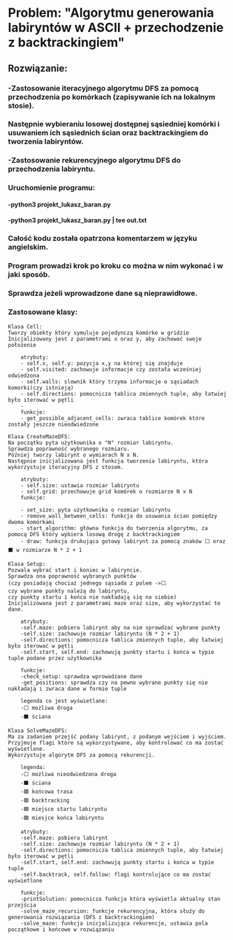 # Problem: "Algorytmu generowania labiryntów w ASCII + przechodzenie z backtrackingiem"

## Rozwiązanie:
### -Zastosowanie iteracyjnego algorytmu DFS za pomocą przechodzenia po komórkach (zapisywanie ich na lokalnym stosie).
### Następnie wybieraniu losowej dostępnej sąsiedniej komórki i usuwaniem ich sąsiednich ścian oraz backtrackingiem do tworzenia labiryntów.
### -Zastosowanie rekurencyjnego algorytmu DFS do przechodzenia labiryntu.

### Uruchomienie programu:
#### -python3 projekt_lukasz_baran.py
#### -python3 projekt_lukasz_baran.py | tee out.txt

### Całość kodu została opatrzona komentarzem w języku angielskim.
### Program prowadzi krok po kroku co można w nim wykonać i w jaki sposób.
### Sprawdza jeżeli wprowadzone dane są nieprawidłowe.

### Zastosowane klasy:

    Klasa Cell:
    Tworzy obiekty który symuluje pojedynczą komórke w gridzie
    Inicjalizowany jest z parametrami x oraz y, aby zachować swoje położenie

        atrybuty:
        - self.x, self.y: pozycja x,y na której się znajduje
        - self.visited: zachowuje informacje czy została wcześniej odwiedzona
        - self.walls: slownik który trzyma informacje o sąsiadach komorki(czy istnieją)
        - self.directions: pomocnicza tablica zmiennych tuple, aby łatwiej było iterować w pętli
        -
        funkcje:
        - get_possible_adjacent_cells: zwraca tablice komórek które zostały jeszcze nieodwiedzone

    Klasa CreateMazeDFS:
    Na początku pyta użytkownika o "N" rozmiar labiryntu.
    Sprawdza poprawność wybranego rozmiaru.
    Później tworzy labirynt o wymiarach N x N.
    Następnie inicjalizowana jest funkcja tworzenia labiryntu, która wykorzystuje iteracyjny DFS z stosem.

        atrybuty:
        - self.size: ustawia rozmiar labiryntu
        - self.grid: przechowuje grid komórek o rozmiarze N x N
        funkcje:

        - set_size: pyta użytkownika o rozmiar labiryntu
        - remove_wall_between_cells: funkcja do usuwania ścian pomiędzy dwoma komórkami
        - start_algorithm: główna funkcja do tworzenia algorytmu, za pomocą DFS który wybiera losową drogę z backtrackingiem
        - draw: funkcja drukująca gotowy labirynt za pomocą znaków ⬜ oraz ⬛ w rozmiarze N * 2 + 1

    Klasa Setup:
    Pozwala wybrać start i koniec w labiryncie.
    Sprawdza ona poprawność wybranych punktów
    (czy posiadają chociaż jednego sąsiada z polem ->⬜
    czy wybrane punkty należą do labiryntu,
    czy punkty startu i końca nie nakładają się na siebie)
    Inicjalizowana jest z parametrami maze oraz size, aby wykorzystać te dane.

        atrybuty:
        -self.maze: pobiera labirynt aby na nim sprawdzać wybrane punkty
        -self.size: zachowuje rozmiar labiryntu (N * 2 + 1)
        -self.directions: pomocnicza tablica zmiennych tuple, aby łatwiej było iterować w pętli
        -self.start, self.end: zachowują punkty startu i końca w typie tuple podane przez użytkownika

        funkcje:
        -check_setup: sprawdza wprowadzane dane
        -get_positions: sprawdza czy na pewno wybrane punkty się nie nakładają i zwraca dane w formie tuple

        legenda co jest wyświetlane:
        -⬜ możliwa droga
        -⬛ ściana

    Klasa SolveMazeDFS:
    Ma za zadaniem przejść podany labirynt, z podanym wejściem i wyjściem.
    Przyjmuje flagi które są wykorzystywane, aby kontrolować co ma zostać wyświetlone.
    Wykorzystuje algorytm DFS za pomocą rekurencji.

        legenda:
        -⬜ możliwa nieodwiedzona droga
        -⬛ ściana
        -🟩 końcowa trasa
        -🟥 backtracking
        -🟦 miejsce startu labiryntu
        -🟪 miesjce końca labiryntu

        atrybuty:
        -self.maze: pobiera labirynt
        -self.size: zachowuje rozmiar labiryntu (N * 2 + 1)
        -self.directions: pomocnicza tablica zmiennych tuple, aby łatwiej było iterować w pętli
        -self.start, self.end: zachowują punkty startu i końca w typie tuple
        -self.backtrack, self.follow: flagi kontrolujące co ma zostać wyświetlone

        funkcje:
        -printSolution: pomocnicza funkcja która wyświetla aktualny stan przejścia
        -solve_maze_recursion: funkcje rekurencyjna, która służy do generowania rozwiązania (DFS z backtrackingiem)
        -solve_maze: funkcja inicjalizująca rekurencje, ustawia pola początkowe i końcowe w rozwiązaniu

